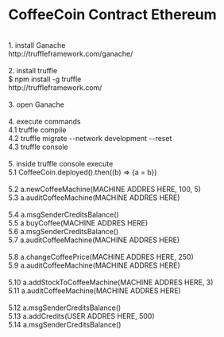 # CoffeeCoin Contract Ethereum
<br>
1. install Ganache
<br>http://truffleframework.com/ganache/
<br><br>
2. install truffle
<br>$ npm install -g truffle
<br>http://truffleframework.com/
<br><br>
3. open Ganache
<br><br>
4. execute commands
<br>4.1 truffle compile
<br>4.2 truffle migrate --network development --reset
<br>4.3 truffle console
<br><br>
5. inside truffle console execute
<br>5.1 CoffeeCoin.deployed().then((b) => {a = b})
<br>
<br>5.2 a.newCoffeeMachine(MACHINE ADDRES HERE, 100, 5)
<br>5.3 a.auditCoffeeMachine(MACHINE ADDRES HERE)
<br>
<br>5.4 a.msgSenderCreditsBalance()
<br>5.5 a.buyCoffee(MACHINE ADDRES HERE)
<br>5.6 a.msgSenderCreditsBalance()
<br>5.7 a.auditCoffeeMachine(MACHINE ADDRES HERE)
<br>
<br>5.8 a.changeCoffeePrice(MACHINE ADDRES HERE, 250)
<br>5.9 a.auditCoffeeMachine(MACHINE ADDRES HERE)
<br>
<br>5.10 a.addStockToCoffeeMachine(MACHINE ADDRES HERE, 3)
<br>5.11 a.auditCoffeeMachine(MACHINE ADDRES HERE)
<br>
<br>5.12 a.msgSenderCreditsBalance()
<br>5.13 a.addCredits(USER ADDRES HERE, 500)
<br>5.14 a.msgSenderCreditsBalance()
